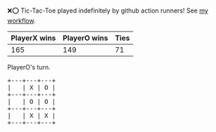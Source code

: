:x::o: Tic-Tac-Toe played indefinitely by github action runners! See [my workflow](.github/workflows/play.yaml).

|PlayerX wins|PlayerO wins|Ties|
|-|-|-|
|165|149|71|

PlayerO's turn.

<pre>
+---+---+---+
|   | X | O |
+---+---+---+
|   | O | O |
+---+---+---+
|   | X | X |
+---+---+---+
</pre>